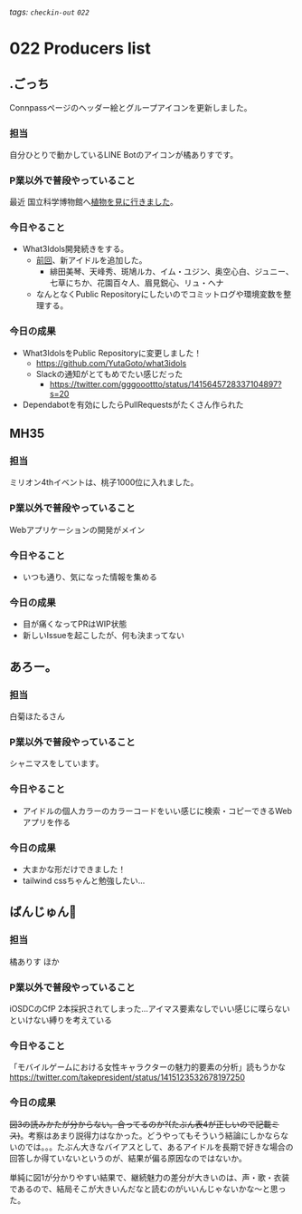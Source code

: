 ###### tags: `checkin-out` `022`

# 022 Producers list

## .ごっち

Connpassページのヘッダー絵とグループアイコンを更新しました。

### 担当

自分ひとりで動かしているLINE Botのアイコンが橘ありすです。

### P業以外で普段やっていること

最近 国立科学博物館へ[植物を見に行きました](https://twitter.com/gggooottto/status/1414781245146288128?s=20)。

### 今日やること

- What3Idols開発続きをする。
  - [前回](https://twitter.com/gggooottto/status/1405502819600240640?s=20)、新アイドルを追加した。
    - 緋田美琴、天峰秀、斑鳩ルカ、イム・ユジン、奥空心白、ジュニー、七草にちか、花園百々人、眉見鋭心、リュ・ヘナ
  - なんとなくPublic Repositoryにしたいのでコミットログや環境変数を整理する。

### 今日の成果

- What3IdolsをPublic Repositoryに変更しました！
  - https://github.com/YutaGoto/what3idols
  - Slackの通知がとてもめでたい感じだった
      - https://twitter.com/gggooottto/status/1415645728337104897?s=20
- Dependabotを有効にしたらPullRequestsがたくさん作られた

## MH35

### 担当

ミリオン4thイベントは、桃子1000位に入れました。

### P業以外で普段やっていること

Webアプリケーションの開発がメイン

### 今日やること

- いつも通り、気になった情報を集める

### 今日の成果

- 目が痛くなってPRはWIP状態
- 新しいIssueを起こしたが、何も決まってない

## あろー。

### 担当

白菊ほたるさん

### P業以外で普段やっていること

シャニマスをしています。

### 今日やること

- アイドルの個人カラーのカラーコードをいい感じに検索・コピーできるWebアプリを作る

### 今日の成果

- 大まかな形だけできました！
- tailwind cssちゃんと勉強したい...


## ばんじゅん🍓

### 担当

橘ありす
ほか

### P業以外で普段やっていること

iOSDCのCfP 2本採択されてしまった...アイマス要素なしでいい感じに喋らないといけない縛りを考えている

### 今日やること

「モバイルゲームにおける女性キャラクターの魅力的要素の分析」読もうかな
https://twitter.com/takepresident/status/1415123532678197250

### 今日の成果

~~図3の読みかたが分からない。合ってるのか?(たぶん表4が正しいので記載ミス)~~。考察はあまり説得力はなかった。どうやってもそういう結論にしかならないのでは。。。たぶん大きなバイアスとして、あるアイドルを長期で好きな場合の回答しか得ていないというのが、結果が偏る原因なのではないか。

単純に図1が分かりやすい結果で、継続魅力の差分が大きいのは、声・歌・衣装であるので、結局そこが大きいんだなと読むのがいいんじゃないかな〜と思った。
